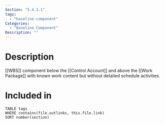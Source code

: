 ```yaml
---
Section: "5.4.3.1"
tags:
  - "baseline-component"
Categories:
  - "Baseline Component"
Description: ""
---
```

# Description
[[WBS]] component below the [[Control Account]] and above the [[Work Package]] with known work content but without detailed schedule activities.
# Included in
```dataview
TABLE tags
WHERE contains(file.outlinks, this.file.link)
SORT number(section)
```

